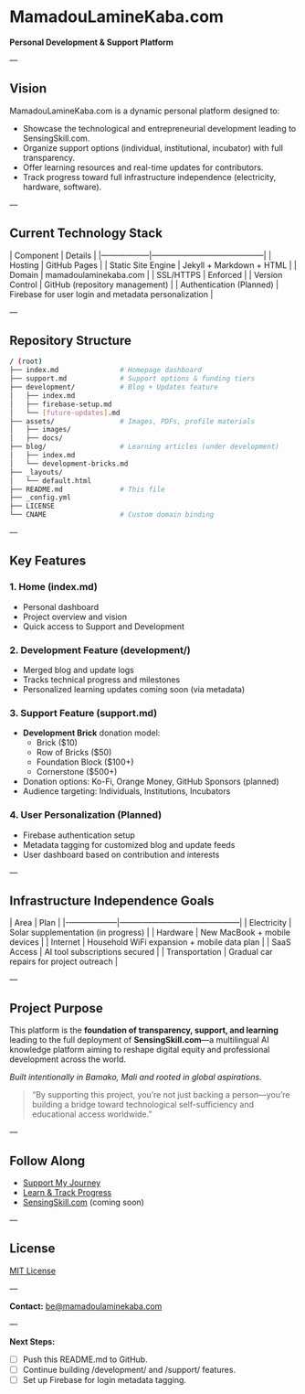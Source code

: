 

# MamadouLamineKaba.com

**Personal Development & Support Platform**

—

## Vision

MamadouLamineKaba.com is a dynamic personal platform designed to:

- Showcase the technological and entrepreneurial development leading to SensingSkill.com.
- Organize support options (individual, institutional, incubator) with full transparency.
- Offer learning resources and real-time updates for contributors.
- Track progress toward full infrastructure independence (electricity, hardware, software).

—

## Current Technology Stack

| Component        | Details                                  |
|——————|——————————————|
| Hosting          | GitHub Pages                            |
| Static Site Engine | Jekyll + Markdown + HTML                 |
| Domain           | mamadoulaminekaba.com                   |
| SSL/HTTPS        | Enforced                                |
| Version Control  | GitHub (repository management)          |
| Authentication (Planned) | Firebase for user login and metadata personalization |

—

## Repository Structure

```bash
/ (root)
├── index.md               # Homepage dashboard
├── support.md             # Support options & funding tiers
├── development/           # Blog + Updates feature
│   ├── index.md
│   ├── firebase-setup.md
│   └── [future-updates].md
├── assets/                # Images, PDFs, profile materials
│   ├── images/
│   ├── docs/
├── blog/                  # Learning articles (under development)
│   ├── index.md
│   └── development-bricks.md
├── _layouts/
│   └── default.html
├── README.md              # This file
├── _config.yml
├── LICENSE
└── CNAME                  # Custom domain binding
```

—

## Key Features

### 1. Home (index.md)
- Personal dashboard
- Project overview and vision
- Quick access to Support and Development

### 2. Development Feature (development/)
- Merged blog and update logs
- Tracks technical progress and milestones
- Personalized learning updates coming soon (via metadata)

### 3. Support Feature (support.md)
- **Development Brick** donation model:
  - Brick ($10)
  - Row of Bricks ($50)
  - Foundation Block ($100+)
  - Cornerstone ($500+)
- Donation options: Ko-Fi, Orange Money, GitHub Sponsors (planned)
- Audience targeting: Individuals, Institutions, Incubators

### 4. User Personalization (Planned)
- Firebase authentication setup
- Metadata tagging for customized blog and update feeds
- User dashboard based on contribution and interests

—

## Infrastructure Independence Goals

| Area              | Plan                                        |
|-——————|———————————————|
| Electricity       | Solar supplementation (in progress)        |
| Hardware          | New MacBook + mobile devices                |
| Internet          | Household WiFi expansion + mobile data plan |
| SaaS Access       | AI tool subscriptions secured               |
| Transportation    | Gradual car repairs for project outreach    |

—

## Project Purpose

This platform is the **foundation of transparency, support, and learning** leading to the full deployment of **SensingSkill.com**—a multilingual AI knowledge platform aiming to reshape digital equity and professional development across the world.

*Built intentionally in Bamako, Mali and rooted in global aspirations.*

> “By supporting this project, you’re not just backing a person—you’re building a bridge toward technological self-sufficiency and educational access worldwide.”

—

## Follow Along

- [Support My Journey](https://mamadoulaminekaba.com/support)
- [Learn & Track Progress](https://mamadoulaminekaba.com/development)
- [SensingSkill.com](https://www.sensingskill.com) (coming soon)

—

## License

[MIT License](LICENSE)

—

**Contact:** [be@mamadoulaminekaba.com](mailto:be@mamadoulaminekaba.com)

—

**Next Steps:**
- [ ] Push this README.md to GitHub.
- [ ] Continue building /development/ and /support/ features.
- [ ] Set up Firebase for login metadata tagging.
